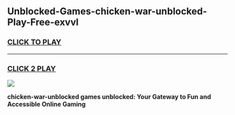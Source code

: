 
## Unblocked-Games-chicken-war-unblocked-Play-Free-exvvl
<h3>
<a href="https://premium76.site?title=chicken-war-unblocked&ref=10A">CLICK TO PLAY</a></h3>
<hr>

<h3>
<a href="https://premium76.site?title=chicken-war-unblocked&ref=10A">CLICK 2 PLAY</a>
  
</h3>

<a href="https://premium76.site?title=chicken-war-unblocked&ref=10A"><img src="https://clearcache.store/games.png"></a>


**chicken-war-unblocked games unblocked: Your Gateway to Fun and Accessible Online Gaming**
